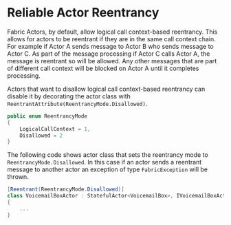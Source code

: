 <properties
   pageTitle="Reliable Actors Reentrancy"
   description="Introduction to Reentrancy for Service Fabric Reliable Actors"
   services="service-fabric"
   documentationCenter=".net"
   authors="jessebenson"
   manager="timlt"
   editor="vturecek"/>

<tags
	ms.service="service-fabric"
	ms.date="11/14/2015"
	wacn.date=""/>


# Reliable Actor Reentrancy
Fabric Actors, by default, allow logical call context-based reentrancy. This allows for actors to be reentrant if they are in the same call context chain. For example if Actor A sends message to Actor B who sends message to Actor C. As part of the message processing if Actor C calls Actor A, the message is reentrant so will be allowed. Any other messages that are part of different call context will be blocked on Actor A until it completes processing.

Actors that want to disallow logical call context-based reentrancy can disable it by decorating the actor class with `ReentrantAttribute(ReentrancyMode.Disallowed)`.

```csharp
public enum ReentrancyMode
{
    LogicalCallContext = 1,
    Disallowed = 2
}
```

The following code shows actor class that sets the reentrancy mode to `ReentrancyMode.Disallowed`. In this case if an actor sends a reentrant message to another actor an exception of type `FabricException` will be thrown.

```csharp
[Reentrant(ReentrancyMode.Disallowed)]
class VoicemailBoxActor : StatefulActor<VoicemailBox>, IVoicemailBoxActor
{
    ...
}
```
